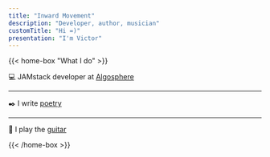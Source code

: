 ```yaml
---
title: "Inward Movement"
description: "Developer, author, musician"
customTitle: "Hi =)"
presentation: "I'm Victor"
---
```


{{< home-box "What I do" >}}

:computer: <a class="abbr" data-toggle="popover" data-trigger="hover" data-placement="top" data-content="It's a new way of building websites and apps that delivers better performance, higher security, lower cost of scaling, and a better developer experience." tabindex="0">JAMstack developer</a> at [Algosphere](https://algosphere.org)

---

:black_nib: I write [poetry](poems)

---

:metal: I play the [guitar](https://www.youtube.com/user/arkay38)

{{< /home-box >}}
